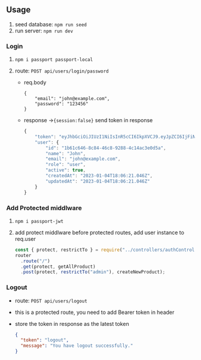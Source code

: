 ## Usage

1. seed database: `npm run seed`
2. run server: `npm run dev`

### Login

1. `npm i passport passport-local`
2. route: `POST api/users/login/password`

   - req.body

     ```
     {
         "email": "john@example.com",
         "password": "123456"
     }
     ```

   - response →`{session:false}` send token in response

     ```jsx
     {
         "token": "eyJhbGciOiJIUzI1NiIsInR5cCI6IkpXVCJ9.eyJpZCI6IjFiNjFjNjQ2LThjODQtNDZjOC05Mjg4LTRjMTRhYzNlMGQ1YSIsImlhdCI6MTY3Mjg1ODI1OH0.IV_dUMDxJCYJ-GFghkqCR18F5Idu4BxCysWzTfNRlBk",
         "user": {
             "id": "1b61c646-8c84-46c8-9288-4c14ac3e0d5a",
             "name": "John",
             "email": "john@example.com",
             "role": "user",
             "active": true,
             "createdAt": "2023-01-04T18:06:21.046Z",
             "updatedAt": "2023-01-04T18:06:21.046Z"
         }
     }
     ```

### Add Protected middlware

1. `npm i passport-jwt`
2. add protect middlware before protected routes, add user instance to req.user

   ```jsx
   const { protect, restrictTo } = require("../controllers/authController");
   router
     .route("/")
     .get(protect, getAllProduct)
     .post(protect, restrictTo("admin"), createNewProduct);
   ```

### Logout

- route: `POST api/users/logout`
- this is a protected route, you need to add Bearer token in header
- store the token in response as the latest token

  ```json
  {
    "token": "logout",
    "message": "You have logout successfully."
  }
  ```

